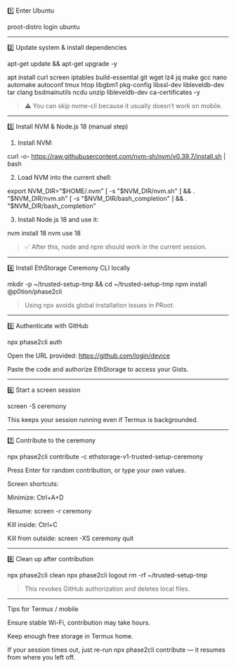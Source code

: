 1️⃣ Enter Ubuntu

proot-distro login ubuntu


---

2️⃣ Update system & install dependencies

apt-get update && apt-get upgrade -y

apt install curl screen iptables build-essential git wget lz4 jq make gcc nano automake autoconf tmux htop libgbm1 pkg-config libssl-dev libleveldb-dev tar clang bsdmainutils ncdu unzip libleveldb-dev ca-certificates -y

> ⚠ You can skip nvme-cli because it usually doesn’t work on mobile.




---

3️⃣ Install NVM & Node.js 18 (manual step)

1. Install NVM:



curl -o- https://raw.githubusercontent.com/nvm-sh/nvm/v0.39.7/install.sh | bash

2. Load NVM into the current shell:



export NVM_DIR="$HOME/.nvm"
[ -s "$NVM_DIR/nvm.sh" ] && \. "$NVM_DIR/nvm.sh"
[ -s "$NVM_DIR/bash_completion" ] && \. "$NVM_DIR/bash_completion"

3. Install Node.js 18 and use it:



nvm install 18
nvm use 18

> ✅ After this, node and npm should work in the current session.




---

4️⃣ Install EthStorage Ceremony CLI locally

mkdir -p ~/trusted-setup-tmp && cd ~/trusted-setup-tmp
npm install @p0tion/phase2cli

> Using npx avoids global installation issues in PRoot.




---

5️⃣ Authenticate with GitHub

npx phase2cli auth

Open the URL provided: https://github.com/login/device

Paste the code and authorize EthStorage to access your Gists.



---

6️⃣ Start a screen session

screen -S ceremony

This keeps your session running even if Termux is backgrounded.



---

7️⃣ Contribute to the ceremony

npx phase2cli contribute -c ethstorage-v1-trusted-setup-ceremony

Press Enter for random contribution, or type your own values.


Screen shortcuts:

Minimize: Ctrl+A+D

Resume: screen -r ceremony

Kill inside: Ctrl+C

Kill from outside: screen -XS ceremony quit



---

8️⃣ Clean up after contribution

npx phase2cli clean
npx phase2cli logout
rm -rf ~/trusted-setup-tmp

> This revokes GitHub authorization and deletes local files.




---

Tips for Termux / mobile

Ensure stable Wi-Fi, contribution may take hours.

Keep enough free storage in Termux home.

If your session times out, just re-run npx phase2cli contribute — it resumes from where you left off.


